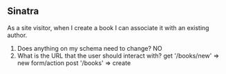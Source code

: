 ## Sinatra

As a site visitor, when I create a book I can associate it with an existing author.

  1. Does anything on my schema need to change?  NO
  2. What is the URL that the user should interact with?
    get '/books/new' => new form/action
    post '/books' => create
